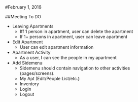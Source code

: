 #February 1, 2016

##Meeting To DO
- Leaving Apartments
   - Iff 1 person in apartment, user can delete the apartment 
   - If 1+ persons in apartment, user can leave apartment 
- Edit Apartment 
   - User can edit apartment information 
- Apartment Activity
   - As a user, I can see the people in my apartment
- Add Sidemenu
   - Sidemenu should contain navigation to other activities (pages/screens).
   - My Apt (Edit/People List/etc.)
   - Inventory
   - Login
   - Logout 
